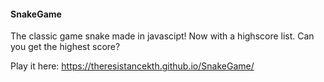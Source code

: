 #### SnakeGame
The classic game snake made in javascipt! Now with a highscore list. Can you get the highest score?

Play it here:
https://theresistancekth.github.io/SnakeGame/
